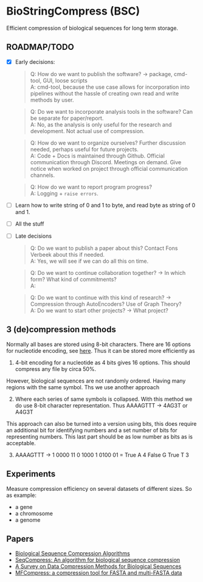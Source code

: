 # BioStringCompress (BSC)
 Efficient compression of biological sequences for long term storage.

## ROADMAP/TODO
 - [x] Early decisions:
   > Q: How do we want to publish the software? -> package, cmd-tool, GUI, loose scripts  
     A: cmd-tool, because the use case allows for incorporation into pipelines without the hassle of creating own read and write methods by user.

   > Q: Do we want to incorporate analysis tools in the software? Can be separate for paper/report.  
     A: No, as the analysis is only useful for the research and development. Not actual use of compression.

   > Q: How do we want to organize ourselves? Further discussion needed, perhaps useful for future projects.  
     A: Code + Docs is maintained through Github. Official communication through Discord. Meetings on demand. Give notice when worked on project through official communication channels.

   > Q: How do we want to report program progress?  
     A: Logging + `raise errors`.

 - [ ] Learn how to write string of 0 and 1 to byte, and read byte as string of 0 and 1.
 - [ ] All the stuff
 - [ ] Late decisions
   > Q: Do we want to publish a paper about this? Contact Fons Verbeek about this if needed.  
     A: Yes, we will see if we can do all this on time.

   > Q: Do we want to continue collaboration together? -> In which form? What kind of commitments?  
     A: 

   > Q: Do we want to continue with this kind of research? -> Compression through AutoEncoders? Use of Graph Theory?  
     A: Do we want to start other projects? -> What project?

## 3 (de)compression methods
Normally all bases are stored using 8-bit characters.
There are 16 options for nucleotide encoding, see [here](https://www.bioinformatics.org/sms/iupac.html). Thus it can be stored more efficiently as

 1. 4-bit encoding for a nucleotide as 4 bits gives 16 options. This should compress any file by circa 50%.

 However, biological sequences are not randomly ordered. Having many regions with the same symbol. Ths we use another approach

 2. Where each series of same symbols is collapsed. With this method we do use 8-bit character representation. Thus AAAAGTTT -> 4AG3T or A4G3T

 This approach can also be turned into a version using bits, this does require an additional bit for identifying numbers and a set number of bits for representing numbers. This last part should be as low number as bits as is acceptable.

 3. AAAAGTTT -> 1 0000 11 0 1000 1 0100 01 = True A 4 False G True T 3

## Experiments
 Measure compression efficiency on several datasets of different sizes. So as example:

 * a gene
 * a chromosome
 * a genome

## Papers
 * [Biological Sequence Compression Algorithms](https://www.jsbi.org/pdfs/journal1/GIW00/GIW00F05.pdf)
 * [SeqCompress: An algorithm for biological sequence compression](https://www.sciencedirect.com/science/article/pii/S0888754314001499)
 * [A Survey on Data Compression Methods for Biological Sequences](https://www.mdpi.com/2078-2489/7/4/56/htm)
 * [MFCompress: a compression tool for FASTA and multi-FASTA data](https://academic.oup.com/bioinformatics/article/30/1/117/236841)
